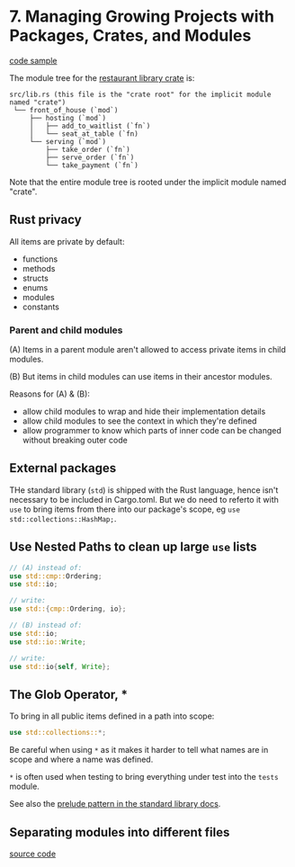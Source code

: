 # 7. Managing Growing Projects with Packages, Crates, and Modules

[code sample](./libs/restaurant/src/lib.rs)

The module tree for the [restaurant library crate](./libs/restaurant/) is:

```
src/lib.rs (this file is the "crate root" for the implicit module named "crate")
 └── front_of_house (`mod`)
     ├── hosting (`mod`)
     │   ├── add_to_waitlist (`fn`)
     │   └── seat_at_table (`fn)
     └── serving (`mod`)
         ├── take_order (`fn`)
         ├── serve_order (`fn`)
         └── take_payment (`fn`)
```

Note that the entire module tree is rooted under the implicit module named "crate".

## Rust privacy

All items are private by default:

- functions
- methods
- structs
- enums
- modules
- constants

### Parent and child modules

(A) Items in a parent module aren't allowed to access private items in child modules.

(B) But items in child modules can use items in their ancestor modules.

Reasons for (A) & (B):

- allow child modules to wrap and hide their implementation details
- allow child modules to see the context in which they're defined
- allow programmer to know which parts of inner code can be changed without breaking outer code

## External packages

THe standard library (`std`) is shipped with the Rust language, hence isn't necessary to be included in Cargo.toml. But we do need to referto it with `use` to bring items from there into our package's scope, eg `use std::collections::HashMap;`.

## Use Nested Paths to clean up large `use` lists

```rust
// (A) instead of:
use std::cmp::Ordering;
use std::io;

// write:
use std::{cmp::Ordering, io};

// (B) instead of:
use std::io;
use std::io::Write;

// write:
use std::io{self, Write};
```

## The Glob Operator, \*

To bring in all public items defined in a path into scope:

```rust
use std::collections::*;
```

Be careful when using `*` as it makes it harder to tell what names are in scope and where a name was defined.

`*` is often used when testing to bring everything under test into the `tests` module.

See also the [prelude pattern in the standard library docs](https://doc.rust-lang.org/std/prelude/index.html#other-preludes).

## Separating modules into different files

[source code](./bins/restaurant_runner/src/)
